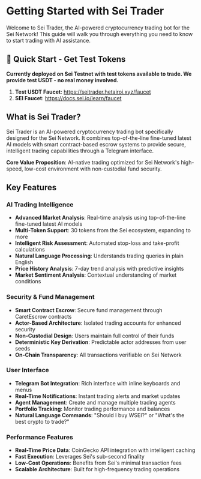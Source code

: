 # Getting Started with Sei Trader

Welcome to Sei Trader, the AI-powered cryptocurrency trading bot for the Sei Network! This guide will walk you through everything you need to know to start trading with AI assistance.

## 🚀 Quick Start - Get Test Tokens

**Currently deployed on Sei Testnet with test tokens available to trade. We provide test USDT - no real money involved.**

1. **Test USDT Faucet**: https://seitrader.hetairoi.xyz/faucet
2. **SEI Faucet**: https://docs.sei.io/learn/faucet

## What is Sei Trader?

Sei Trader is an AI-powered cryptocurrency trading bot specifically designed for the Sei Network. It combines top-of-the-line fine-tuned latest AI models with smart contract-based escrow systems to provide secure, intelligent trading capabilities through a Telegram interface.

**Core Value Proposition**: AI-native trading optimized for Sei Network's high-speed, low-cost environment with non-custodial fund security.

## Key Features

### AI Trading Intelligence
- **Advanced Market Analysis**: Real-time analysis using top-of-the-line fine-tuned latest AI models
- **Multi-Token Support**: 30 tokens from the Sei ecosystem, expanding to more
- **Intelligent Risk Assessment**: Automated stop-loss and take-profit calculations
- **Natural Language Processing**: Understands trading queries in plain English
- **Price History Analysis**: 7-day trend analysis with predictive insights
- **Market Sentiment Analysis**: Contextual understanding of market conditions

### Security & Fund Management
- **Smart Contract Escrow**: Secure fund management through CaretEscrow contracts
- **Actor-Based Architecture**: Isolated trading accounts for enhanced security
- **Non-Custodial Design**: Users maintain full control of their funds
- **Deterministic Key Derivation**: Predictable actor addresses from user seeds
- **On-Chain Transparency**: All transactions verifiable on Sei Network

### User Interface
- **Telegram Bot Integration**: Rich interface with inline keyboards and menus
- **Real-Time Notifications**: Instant trading alerts and market updates
- **Agent Management**: Create and manage multiple trading agents
- **Portfolio Tracking**: Monitor trading performance and balances
- **Natural Language Commands**: "Should I buy WSEI?" or "What's the best crypto to trade?"

### Performance Features
- **Real-Time Price Data**: CoinGecko API integration with intelligent caching
- **Fast Execution**: Leverages Sei's sub-second finality
- **Low-Cost Operations**: Benefits from Sei's minimal transaction fees
- **Scalable Architecture**: Built for high-frequency trading operations
